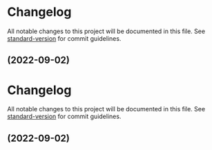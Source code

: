 # Changelog

All notable changes to this project will be documented in this file. See [standard-version](https://github.com/conventional-changelog/standard-version) for commit guidelines.

##  (2022-09-02)

# Changelog

All notable changes to this project will be documented in this file. See [standard-version](https://github.com/conventional-changelog/standard-version) for commit guidelines.

##  (2022-09-02)
